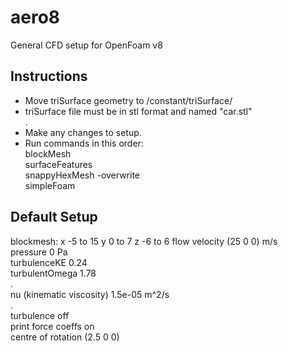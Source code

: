 # aero8
General CFD setup for OpenFoam v8  
  
## Instructions
- Move triSurface geometry to /constant/triSurface/  
- triSurface file must be in stl format and named "car.stl"  
.  
- Make any changes to setup.  
- Run commands in this order:  
	blockMesh  
	surfaceFeatures  
	snappyHexMesh -overwrite  
	simpleFoam  

## Default Setup
blockmesh:
	x			-5 to 15
	y			0 to 7
	z			-6 to 6
flow velocity			(25 0 0) m/s  
pressure			0 Pa  
turbulenceKE			0.24  
turbulentOmega			1.78  
.  
nu (kinematic viscosity)	1.5e-05 m^2/s  
.  
turbulence			off  
print force coeffs		on  
	centre of rotation	(2.5 0 0)


